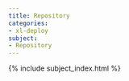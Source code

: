 ```yaml
---
title: Repository
categories:
- xl-deploy
subject:
- Repository
---
```


{% include subject_index.html %}
